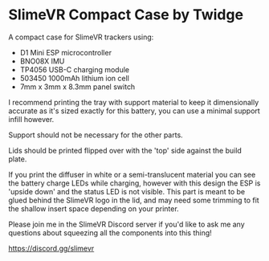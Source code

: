 # SlimeVR Compact Case by Twidge

A compact case for SlimeVR trackers using:
- D1 Mini ESP microcontroller
- BNO08X IMU
- TP4056 USB-C charging module
- 503450 1000mAh lithium ion cell
- 7mm x 3mm x 8.3mm panel switch

I recommend printing the tray with support material to keep it dimensionally accurate as it's sized exactly for this battery, you can use a minimal support infill however.

Support should not be necessary for the other parts.

Lids should be printed flipped over with the 'top' side against the build plate.

If you print the diffuser in white or a semi-translucent material you can see the battery charge LEDs while charging, however with this design the ESP is 'upside down' and the status LED is not visible.  This part is meant to be glued behind the SlimeVR logo in the lid, and may need some trimming to fit the shallow insert space depending on your printer.


Please join me in the SlimeVR Discord server if you'd like to ask me any questions about squeezing all the components into this thing!

https://discord.gg/slimevr
